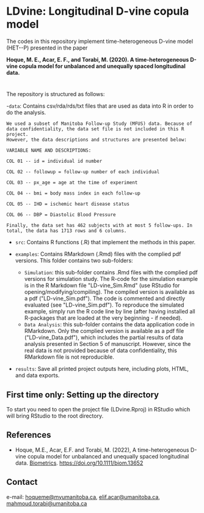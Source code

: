 # LDvine: Longitudinal D-vine copula model

The codes in this repository implement time-heterogeneous D-vine model (HET--P) presented in the paper 

**Hoque, M. E., Acar, E. F., and Torabi, M. (2020). A time-heterogeneous D-vine copula model for unbalanced and unequally spaced longitudinal data.**
#
The repository is structured as follows:

-`data`: Contains csv/rda/rds/txt files that are used as data into R in order to do the analysis. 

	We used a subset of Manitoba Follow-up Study (MFUS) data. Because of data confidentiality, the data set file is not included in this R project. 
	However, the data descriptions and structures are presented below:   

	VARIABLE NAME AND DESCRIPTIONS:

	COL 01 -- id = individual id number

	COL 02 -- followup = follow-up number of each individual

	COL 03 -- px_age = age at the time of experiment

	COL 04 -- bmi = body mass index in each follow-up

	COL 05 -- IHD = ischemic heart disease status

	COL 06 -- DBP = Diastolic Blood Pressure

	Finally, the data set has 462 subjects with at most 5 follow-ups. In total, the data has 1713 rows and 6 columns.

- `src`: Contains R functions (.R) that implement the methods in this paper. 

- `examples`: Contains RMarkdown (.Rmd) files with the complied pdf versions. This folder contains two sub-folders:	

	- `Simulation`: this sub-folder contains .Rmd files with the complied pdf versions for simulation study. The R-code for the simulation example is in the R Markdown file "LD-vine_Sim.Rmd" (use RStudio for opening/modifying/compiling). The compiled version is available as a pdf ("LD-vine_Sim.pdf"). The code is commented and directly evaluated (see "LD-vine_Sim.pdf"). To reproduce the simulated example,  simply run the R code line by line (after having installed all R-packages that are loaded at the very beginning - if needed).
	- `Data Analysis`: this sub-folder contains the data application code in RMarkdown. Only the complied version is available as a pdf file ("LD-vine_Data.pdf"), which includes the partial results of data analysis presented in Section 5 of manuscript. However, since the real data is not provided because of data confidentiality, this RMarkdown file is not reproducible.   

- `results`: Save all printed project outputs here, including plots, HTML, and data exports.


## First time only: Setting up the directory

To start you need to open the project file (LDvine.Rproj) in RStudio which will bring RStudio to the root directory.

## References

- Hoque, M.E., Acar, E.F. and Torabi, M. (2022), A time-heterogeneous D-vine copula model for unbalanced and unequally spaced longitudinal data. 
 [Biometrics](https://onlinelibrary.wiley.com/journal/15410420). https://doi.org/10.1111/biom.13652

## Contact

e-mail: hoqueme@myumanitoba.ca, 
        elif.acar@umanitoba.ca,
      	mahmoud.torabi@umanitoba.ca




